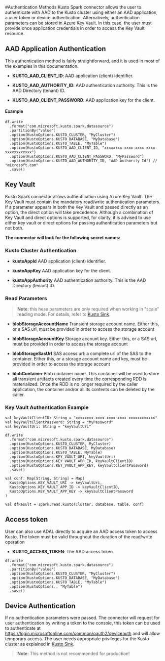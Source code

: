 #Authentication Methods
Kusto Spark connector allows the user to authenticate with AAD to the Kusto cluster using either an AAD application,
 a user token or device authentication. Alternatively, authentication parameters can be stored in Azure Key Vault.
  In this case, the user must provide once application credentials in order to access the Key Vault resource.

## AAD Application Authentication
This authentication method is fairly straightforward, and it is used in most of the examples in this documentation.

 * **KUSTO_AAD_CLIENT_ID**: 
  AAD application (client) identifier.
  
 * **KUSTO_AAD_AUTHORITY_ID**: 
  AAD authentication authority. This is the AAD Directory (tenant) ID.
 
 * **KUSTO_AAD_CLIENT_PASSWORD**: 
 AAD application key for the client.
 
#### Example
```
df.write
  .format("com.microsoft.kusto.spark.datasource")
  .partitionBy("value")
  .option(KustoOptions.KUSTO_CLUSTER, "MyCluster")
  .option(KustoOptions.KUSTO_DATABASE, "MyDatabase")
  .option(KustoOptions.KUSTO_TABLE, "MyTable")
  .option(KustoOptions.KUSTO_AAD_CLIENT_ID, "xxxxxxxx-xxxx-xxxx-xxxx-xxxxxxxxxxxx")
  .option(KustoOptions.KUSTO_AAD_CLIENT_PASSWORD, "MyPassword") 
  .option(KustoOptions.KUSTO_AAD_AUTHORITY_ID, "AAD Authority Id") // "microsoft.com"
  .save()
```
## Key Vault

Kusto Spark connector allows authentication using Azure Key Vault. The  Key Vault must contain the 
mandatory read/write authentication parameters. If a parameter appears in both the Key Vault and passed directly as an option, the direct option will take precedence.
Although a combination of Key Vault and direct options is supported, for clarity, it is advised to use 
either key vault or direct options for passing authentication parameters but not both.
                                               
                                               
**The connector will look for the following secret names:**

### Kusto Cluster Authentication 
 * **kustoAppId**
 AAD application (client) identifier.
 
 * **kustoAppKey**
 AAD application key for the client.

 * **kustoAppAuthority**
  AAD authentication authority. This is the AAD Directory (tenant) ID.

### Read Parameters

>**Note**: this hese parameters are only required when working in "scale" reading mode. For details, refer to [Kusto Sink](KustoSource.md/#Transient-Storage-Parameters).
 * **blobStorageAccountName**
 Transient storage account name. Either this, or a SAS url, must be provided in order to access the storage account

 * **blobStorageAccountKey**
 Storage account key. Either this, or a SAS url, must be provided in order to access the storage account

* **blobStorageSasUrl**
 SAS access url: a complete url of the SAS to the container. Either this, or a storage account name and key, 
 must be provided in order to access the storage account
    
 * **blobContainer**
 Blob container name. This container will be used to store all transient artifacts created every time the corresponding RDD is materialized. 
 Once the RDD is no longer required by the caller application, the container and/or all its contents can be deleted by the caller.  

### Key Vault Authentication Example

```
val keyVaultClientID: String = "xxxxxxxx-xxxx-xxxx-xxxx-xxxxxxxxxxxx"
val keyVaultClientPassword: String = "MyPassword"
val keyVaultUri: String = "keyVaultUri" 
 
df.write
  .format("com.microsoft.kusto.spark.datasource")
  .option(KustoOptions.KUSTO_CLUSTER, MyCluster)
  .option(KustoOptions.KUSTO_DATABASE, MyDatabase)
  .option(KustoOptions.KUSTO_TABLE, MyTable)
  .option(KustoOptions.KEY_VAULT_URI, keyVaultUri)
  .option(KustoOptions.KEY_VAULT_APP_ID, keyVaultClientID)
  .option(KustoOptions.KEY_VAULT_APP_KEY, keyVaultClientPassword)
  .save()

val conf: Map[String, String] = Map(
  KustoOptions.KEY_VAULT_URI -> keyVaultUri,
  KustoOptions.KEY_VAULT_APP_ID -> keyVaultClientID,
  KustoOptions.KEY_VAULT_APP_KEY -> keyVaultClientPassword
)

val dfResult = spark.read.kusto(cluster, database, table, conf)
 ```
## Access token
User can also use ADAL directly to acquire an AAD access token to access Kusto. 
The token must be valid throughout the duration of the read/write operation

 * **KUSTO_ACCESS_TOKEN**: 
    The AAD access token
```
df.write
  .format("com.microsoft.kusto.spark.datasource")
  .partitionBy("value")
  .option(KustoOptions.KUSTO_CLUSTER, "MyCluster")
  .option(KustoOptions.KUSTO_DATABASE, "MyDatabase")
  .option(KustoOptions.KUSTO_TABLE, "MyTable")
  .option(KustoOptions., "MyTable")
  .save()
```
## Device Authentication
If no authentication parameters were passed. The connector will request for user authentication by writing a token 
to the console, this token can be used to authenticate at https://login.microsoftonline.com/common/oauth2/deviceauth 
and will allow temporary access. The user needs appropriate privileges for the Kusto cluster as explained in [Kusto Sink](KustoSink.md/#Authentication). 

>**Note**: This method is not recommended for production!   
